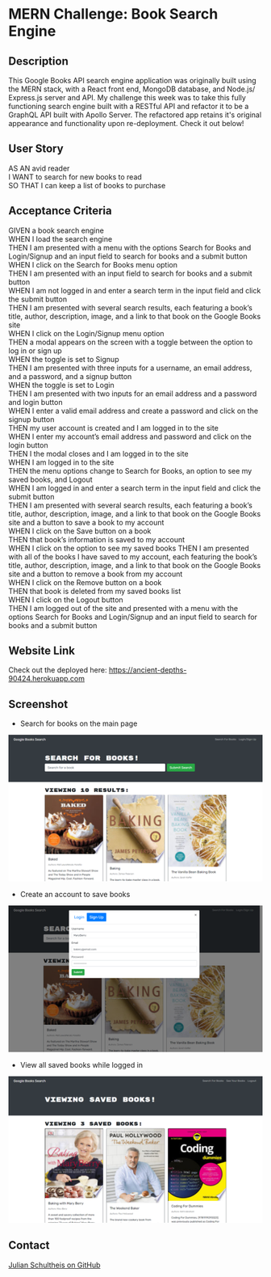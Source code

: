 # MERN Challenge: Book Search Engine

## Description

This Google Books API search engine application was originally built using the MERN stack, with a React front end, MongoDB database, and Node.js/ Express.js server and API.  My challenge this week was to take this fully functioning search engine built with a RESTful API and refactor it to be a GraphQL API built with Apollo Server. The refactored app retains it's original appearance and functionality upon re-deployment. Check it out below!

## User Story

AS AN avid reader  
I WANT to search for new books to read  
SO THAT I can keep a list of books to purchase  

## Acceptance Criteria

GIVEN a book search engine  
WHEN I load the search engine  
THEN I am presented with a menu with the options Search for Books and Login/Signup and an input field to search for books and a submit button  
WHEN I click on the Search for Books menu option  
THEN I am presented with an input field to search for books and a submit button  
WHEN I am not logged in and enter a search term in the input field and click the submit button  
THEN I am presented with several search results, each featuring a book’s title, author, description, image, and a link to that book on the Google Books site  
WHEN I click on the Login/Signup menu option  
THEN a modal appears on the screen with a toggle between the option to log in or sign up  
WHEN the toggle is set to Signup  
THEN I am presented with three inputs for a username, an email address, and a password, and a signup button  
WHEN the toggle is set to Login  
THEN I am presented with two inputs for an email address and a password and login button  
WHEN I enter a valid email address and create a password and click on the signup button  
THEN my user account is created and I am logged in to the site  
WHEN I enter my account’s email address and password and click on the login button  
THEN I the modal closes and I am logged in to the site  
WHEN I am logged in to the site  
THEN the menu options change to Search for Books, an option to see my saved books, and Logout  
WHEN I am logged in and enter a search term in the input field and click the submit button  
THEN I am presented with several search results, each featuring a book’s title, author, description, image, and a link to that book on the Google Books site and a button to save a book to my account  
WHEN I click on the Save button on a book  
THEN that book’s information is saved to my account  
WHEN I click on the option to see my saved books
THEN I am presented with all of the books I have saved to my account, each featuring the book’s title, author, description, image, and a link to that book on the Google Books site and a button to remove a book from my account  
WHEN I click on the Remove button on a book  
THEN that book is deleted from my saved books list  
WHEN I click on the Logout button  
THEN I am logged out of the site and presented with a menu with the options Search for Books and Login/Signup and an input field to search for books and a submit button 

## Website Link

Check out the deployed here: https://ancient-depths-90424.herokuapp.com

## Screenshot

* Search for books on the main page  

![screenshot](https://github.com/jschults/book-search-engine/blob/main/client/public/screenshot_1.png)  

* Create an account to save books  

![screenshot](https://github.com/jschults/book-search-engine/blob/main/client/public/screenshot_2.png)  

* View all saved books while logged in  

![screenshot](https://github.com/jschults/book-search-engine/blob/main/client/public/screenshot_3.png)  

## Contact
[Julian Schultheis on GitHub](http://github.com/jschults)
